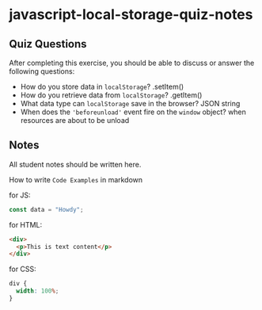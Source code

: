 # javascript-local-storage-quiz-notes

## Quiz Questions

After completing this exercise, you should be able to discuss or answer the following questions:

- How do you store data in `localStorage`?
.setItem()
- How do you retrieve data from `localStorage`?
.getItem()
- What data type can `localStorage` save in the browser?
JSON string
- When does the `'beforeunload'` event fire on the `window` object?
when resources are about to be unload
## Notes

All student notes should be written here.


How to write `Code Examples` in markdown

for JS:

```javascript
const data = "Howdy";
```

for HTML:

```html
<div>
  <p>This is text content</p>
</div>
```

for CSS:

```css
div {
  width: 100%;
}
```
